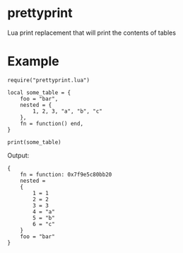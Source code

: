 prettyprint
===========

Lua print replacement that will print the contents of tables

Example
=======

	require("prettyprint.lua")

	local some_table = {
		foo = "bar",
		nested = {
			1, 2, 3, "a", "b", "c"
		},
		fn = function() end,
	}

	print(some_table)

Output:

	{
		fn = function: 0x7f9e5c80bb20
		nested =
		{
			1 = 1
			2 = 2
			3 = 3
			4 = "a"
			5 = "b"
			6 = "c"
		}
		foo = "bar"
	}
